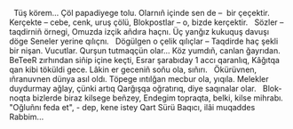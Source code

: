 
 
Tüş körem... Çöl papadiyege tolu.
Olarnıñ içinde sen de –  bir çeçektir.
Kerçekte – cebe, cenk, uruş çölü,
Blokpostlar – o, bizde kerçektir.
 
Sözler – taqdirniñ örnegi,
Omuzda izçik añdıra haçnı.
Üç yanğız kukuquş davuşı döge
Seneler yerine qılıçnı.
 
Dögülgen o çelik qılıçlar –
Taqdirde haç şekli bir nişan.
Vucutlar. Qurşun tutmaqçün olar...
Köz yumdıñ, canlan ğayrıdan.
 
BeTeeR zırhından siñip içine keçti,
Esrar şarabıday 1 accı qaranlıq,
Kâğıtqa qan kibi töküldi gece.
Lâkin er geceniñ soñu ola, sıñırı.
 
Ökürüvnen, ıñranuvnen dünya asıl oldı.
Töpege ıntılğan mecbur ola, yıqıla.
Melekler duydurmay ağlay, çünki artıq
Qarğışqa oğratırıq, diye saqınalar olar.
 
Blok-noqta bizlerde biraz kilsege beñzey,
Endegim topraqta, belki, kilse mihrabı.
"Oğluñnı feda et", - dep, kene istey
Qart Sürü Baqıcı, ilâi muqaddes Rabbim...
